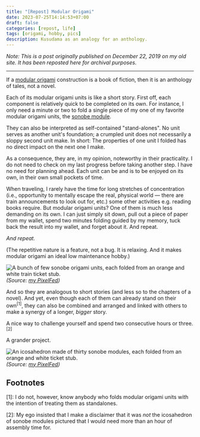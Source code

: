 ```yaml
---
title: "[Repost] Modular Origami"
date: 2023-07-25T14:14:53+07:00
draft: false
categories: [repost, life]
tags: [origami, hobby, pics]
description: Kusudama as an analogy for an anthology.
---
```




*Note: This is a post originally published on December 22, 2019 on my old site. It has been reposted here for archival purposes.*

---

If a [modular origami](https://en.wikipedia.org/wiki/Modular_origami) construction is a book of fiction, then it is an anthology of tales, not a novel. <!--more-->

Each of its modular origami units is like a short story. First off, each component is relatively quick to be completed on its own. For instance, I only need a minute or two to fold a single piece of my one of my favorite modular origami units, the [sonobe module](https://en.wikipedia.org/wiki/Sonobe).

They can also be interpreted as self-contained "stand-alones". No unit serves as another unit's foundation; a crumpled unit does not necessarily a sloppy second unit make. In short: The properties of one unit I folded has no direct impact on the next one I make.

As a consequence, they are, in my opinion, noteworthy in their practicality. I do not need to check on my last progress before taking another step. I have no need for planning ahead. Each unit can be and is to be enjoyed on its own, in their own small pockets of time.

When traveling, I rarely have the time for long stretches of concentration (i.e., opportunity to mentally escape the real, physical world — there are train announcements to look out for, etc.) some other activities e.g. reading books require. But modular origami units? One of them is much less demanding on its own. I can just simply sit down, pull out a piece of paper from my wallet, spend two minutes folding guided by my memory, tuck back the result into my wallet, and forget about it. And repeat.

*And repeat.*

(The repetitive nature is a feature, not a bug. It is relaxing. And it makes modular origami an ideal low maintenance hobby.)

![A bunch of few sonobe origami units, each folded from an orange and white train ticket stub.](https://pixelfed.de/storage/m/cc01fd9486d67cc6fa233a71de08426cc20f8919/79297726ac28badeb857d4924fb9265fab57155f/3zE02bpW1UvEY1uncvVkv15r89j59QUzgF0cLPZs.jpeg)
*(Source: [my PixelFed](https://pixelfed.de/p/thetreesmarched/114337165214879744))*

And so they are analogous to short stories (and less so to the chapters of a novel). And yet, even though each of them can already stand on their own<sup>[1]</sup>, they can also be combined and arranged and linked with others to make a synergy of a longer, *bigger* story.

A nice way to challenge yourself and spend two consecutive hours or three.<sup>[2]</sup>

A grander project.

![An icosahedron made of thirty sonobe modules, each folded from an orange and white ticket stub.](https://pixelfed.de/storage/m/ebbba457f15a41f29e66bf69f0a5a4d0c974249a/79297726ac28badeb857d4924fb9265fab57155f/9O5JiQQ7WxGi5eNu5v7fG4UuKvsBfnoued0tgIme.jpeg)
*(Source: [my PixelFed](https://pixelfed.de/p/thetreesmarched/103115626037514240))*

## Footnotes

[1]: I do not, however, know anybody who folds modular origami units with the intention of treating them as standalones.

[2]: My ego insisted that I make a disclaimer that it was *not* the icosahedron of sonobe modules pictured that I would need more than an hour of assembly time for.